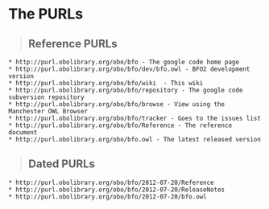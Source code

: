# The PURLs #

> ## Reference PURLs ##
    * http://purl.obolibrary.org/obo/bfo - The google code home page
    * http://purl.obolibrary.org/obo/bfo/dev/bfo.owl - BFO2 development version
    * http://purl.obolibrary.org/obo/bfo/wiki  - This wiki
    * http://purl.obolibrary.org/obo/bfo/repository - The google code subversion repository
    * http://purl.obolibrary.org/obo/bfo/browse - View using the Manchester OWL Browser
    * http://purl.obolibrary.org/obo/bfo/tracker - Goes to the issues list
    * http://purl.obolibrary.org/obo/bfo/Reference - The reference document
    * http://purl.obolibrary.org/obo/bfo.owl - The latest released version

> ## Dated PURLs ##
    * http://purl.obolibrary.org/obo/bfo/2012-07-20/Reference
    * http://purl.obolibrary.org/obo/bfo/2012-07-20/ReleaseNotes
    * http://purl.obolibrary.org/obo/bfo/2012-07-20/bfo.owl